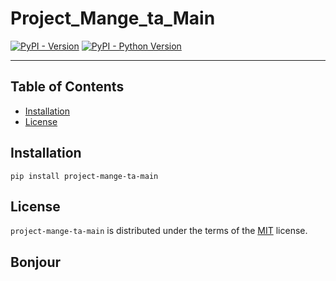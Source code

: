 # Project_Mange_ta_Main

[![PyPI - Version](https://img.shields.io/pypi/v/project-mange-ta-main.svg)](https://pypi.org/project/project-mange-ta-main)
[![PyPI - Python Version](https://img.shields.io/pypi/pyversions/project-mange-ta-main.svg)](https://pypi.org/project/project-mange-ta-main)

-----

## Table of Contents

- [Installation](#installation)
- [License](#license)

## Installation

```console
pip install project-mange-ta-main
```

## License

`project-mange-ta-main` is distributed under the terms of the [MIT](https://spdx.org/licenses/MIT.html) license.

## Bonjour
